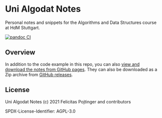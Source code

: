 # Uni Algodat Notes

Personal notes and snippets for the Algorithms and Data Structures course at HdM Stuttgart.

[![pandoc CI](https://github.com/pojntfx/uni-algodat-notes/actions/workflows/pandoc.yaml/badge.svg)](https://github.com/pojntfx/uni-algodat-notes/actions/workflows/pandoc.yaml)

## Overview

In addition to the code example in this repo, you can also [view and download the notes from GitHub pages](https://pojntfx.github.io/uni-algodat-notes/). They can also be downloaded as a Zip archive from [GitHub releases](https://github.com/pojntfx/uni-algodat-notes/releases).

## License

Uni Algodat Notes (c) 2021 Felicitas Pojtinger and contributors

SPDX-License-Identifier: AGPL-3.0

